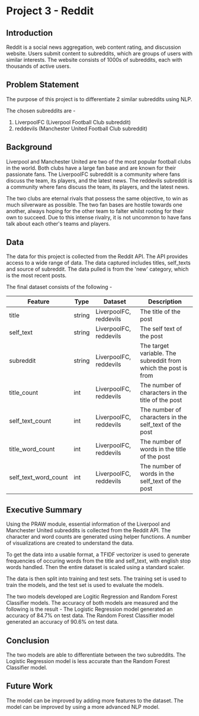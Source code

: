 # Project 3 - Reddit

## Introduction

Reddit is a social news aggregation, web content rating, and discussion website. Users submit content to subreddits, which are groups of users with similar interests. The website consists of 1000s of subreddits, each with thousands of active users.

## Problem Statement
The purpose of this project is to differentiate 2 similar subreddits using NLP.

The chosen subreddits are - 
1. LiverpoolFC (Liverpool Football Club subreddit)
2. reddevils (Manchester United Football Club subreddit)

## Background
Liverpool and Manchester United are two of the most popular football clubs in the world. Both clubs have a large fan base and are known for their passionate fans. The LiverpoolFC subreddit is a community where fans discuss the team, its players, and the latest news. The reddevils subreddit is a community where fans discuss the team, its players, and the latest news.

The two clubs are eternal rivals that possess the same objective, to win as much silverware as possible. The two fan bases are hostile towards one another, always hoping for the other team to falter whilst rooting for their own to succeed. Due to this intense rivalry, it is not uncommon to have fans talk about each other's teams and players.

## Data
The data for this project is collected from the Reddit API. The API provides access to a wide range of data. The data captured includes titles, self_texts and source of subreddit. The data pulled is from the 'new' category, which is the most recent posts.

The final dataset consists of the following - 

|Feature|Type|Dataset|Description|
|---|---|---|---|
|title|string|LiverpoolFC, reddevils|The title of the post
|self_text|string|LiverpoolFC, reddevils|The self text of the post
|subreddit|string|LiverpoolFC, reddevils|The target variable. The subreddit from which the post is from
|title_count|int|LiverpoolFC, reddevils|The number of characters in the title of the post
|self_text_count|int|LiverpoolFC, reddevils|The number of characters in the self_text of the post
|title_word_count|int|LiverpoolFC, reddevils|The number of words in the title of the post
|self_text_word_count|int|LiverpoolFC, reddevils|The number of words in the self_text of the post

## Executive Summary

Using the PRAW module, essential information of the Liverpool and Manchester United subreddits is collected from the Reddit API. The character and word counts are generated using helper functions. A number of visualizations are created to understand the data. 

To get the data into a usable format, a TFIDF vectorizer is used to generate frequencies of occuring words from the title and self_text, with english stop words handled. Then the entire dataset is scaled using a standard scaler.

The data is then split into training and test sets. The training set is used to train the models, and the test set is used to evaluate the models.

The two models developed are Logitic Regression and Random Forest Classifier models. The accuracy of both models are measured and the following is the result - 
The Logistic Regression model generated an accuracy of 84.7% on test data.
The Random Forest Classifier model generated an accuracy of 90.6% on test data.

## Conclusion 

The two models are able to differentiate between the two subreddits. The Logistic Regression model is less accurate than the Random Forest Classifier model.

## Future Work

The model can be improved by adding more features to the dataset.
The model can be improved by using a more advanced NLP model.
